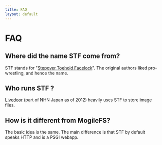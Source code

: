 ```yaml
---
title: FAQ
layout: default
---
```


# FAQ

## Where did the name STF come from?

STF stands for "<a href="http://en.wikipedia.org/wiki/Professional_wrestling_holds#STF">Stepover Toehold Facelock</a>". The original authors liked pro-wrestling, and hence the name.

## Who runs STF ?

<a href="http://www.livedoor.com">Livedoor</a> (part of NHN Japan as of 2012) heavily uses STF to store image files.

## How is it different from MogileFS?

The basic idea is the same. The main difference is that STF by default speaks HTTP and is a PSGI webapp.

